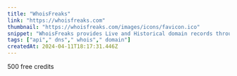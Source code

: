 ```yaml
---
title: "WhoisFreaks"
link: "https://whoisfreaks.com"
thumbnail: "https://whoisfreaks.com/images/icons/favicon.ico"
snippet: "WhoisFreaks provides Live and Historical domain records through downloadable WHOIS Database and WHOIS APIs in REST JSON and XML format."
tags: ["api"," dns"," whois"," domain"]
createdAt: 2024-04-11T18:17:31.446Z
---
```

500 free credits
